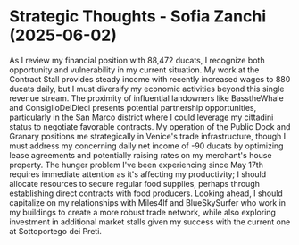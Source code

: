 # Strategic Thoughts - Sofia Zanchi (2025-06-02)

As I review my financial position with 88,472 ducats, I recognize both opportunity and vulnerability in my current situation. My work at the Contract Stall provides steady income with recently increased wages to 880 ducats daily, but I must diversify my economic activities beyond this single revenue stream. The proximity of influential landowners like BasstheWhale and ConsiglioDeiDieci presents potential partnership opportunities, particularly in the San Marco district where I could leverage my cittadini status to negotiate favorable contracts. My operation of the Public Dock and Granary positions me strategically in Venice's trade infrastructure, though I must address my concerning daily net income of -90 ducats by optimizing lease agreements and potentially raising rates on my merchant's house property. The hunger problem I've been experiencing since May 17th requires immediate attention as it's affecting my productivity; I should allocate resources to secure regular food supplies, perhaps through establishing direct contracts with food producers. Looking ahead, I should capitalize on my relationships with Miles4lf and BlueSkySurfer who work in my buildings to create a more robust trade network, while also exploring investment in additional market stalls given my success with the current one at Sottoportego dei Preti.
